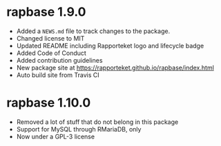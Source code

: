 # rapbase 1.9.0

* Added a `NEWS.md` file to track changes to the package.
* Changed license to MIT
* Updated README including Rapporteket logo and lifecycle badge
* Added Code of Conduct
* Added contribution guidelines
* New package site at https://rapporteket.github.io/rapbase/index.html
* Auto build site from Travis CI

# rapbase 1.10.0

* Removed a lot of stuff that do not belong in this package
* Support for MySQL through RMariaDB, only
* Now under a GPL-3 license
